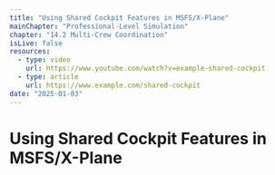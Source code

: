```yaml
---
title: "Using Shared Cockpit Features in MSFS/X-Plane"
mainChapter: "Professional-Level Simulation"
chapter: "14.2 Multi-Crew Coordination"
isLive: false
resources:
  - type: video
    url: https://www.youtube.com/watch?v=example-shared-cockpit
  - type: article
    url: https://www.example.com/shared-cockpit
date: "2025-01-03"
---
```


# Using Shared Cockpit Features in MSFS/X-Plane
